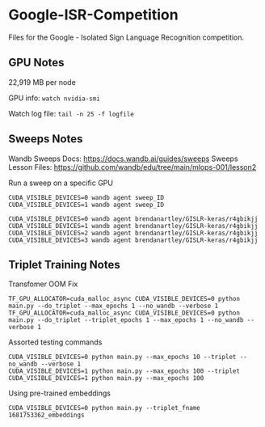 # Google-ISR-Competition

Files for the Google - Isolated Sign Language Recognition competition.

## GPU Notes

22,919 MB per node

GPU info: `watch nvidia-smi`

Watch log file: `tail -n 25 -f logfile`


## Sweeps Notes

Wandb Sweeps Docs: https://docs.wandb.ai/guides/sweeps
Sweeps Lesson Files: https://github.com/wandb/edu/tree/main/mlops-001/lesson2

Run a sweep on a specific GPU
```
CUDA_VISIBLE_DEVICES=0 wandb agent sweep_ID
CUDA_VISIBLE_DEVICES=1 wandb agent sweep_ID

CUDA_VISIBLE_DEVICES=0 wandb agent brendanartley/GISLR-keras/r4gbikjj
CUDA_VISIBLE_DEVICES=1 wandb agent brendanartley/GISLR-keras/r4gbikjj
CUDA_VISIBLE_DEVICES=2 wandb agent brendanartley/GISLR-keras/r4gbikjj
CUDA_VISIBLE_DEVICES=3 wandb agent brendanartley/GISLR-keras/r4gbikjj
```

## Triplet Training Notes

Transfomer OOM Fix
```
TF_GPU_ALLOCATOR=cuda_malloc_async CUDA_VISIBLE_DEVICES=0 python main.py --do_triplet --max_epochs 1 --no_wandb --verbose 1
TF_GPU_ALLOCATOR=cuda_malloc_async CUDA_VISIBLE_DEVICES=0 python main.py --do_triplet --triplet_epochs 1 --max_epochs 1 --no_wandb --verbose 1
```

Assorted testing commands
```
CUDA_VISIBLE_DEVICES=0 python main.py --max_epochs 10 --triplet --no_wandb --verbose 1
CUDA_VISIBLE_DEVICES=1 python main.py --max_epochs 100 --triplet
CUDA_VISIBLE_DEVICES=1 python main.py --max_epochs 100
```

Using pre-trained embeddings
```
CUDA_VISIBLE_DEVICES=0 python main.py --triplet_fname 1681753362_embeddings
```